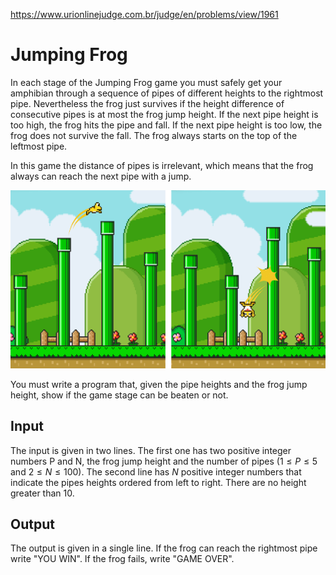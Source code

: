 https://www.urionlinejudge.com.br/judge/en/problems/view/1961

# Jumping Frog

In each stage of the Jumping Frog game you must safely get your amphibian
through a sequence of pipes of different heights to the rightmost pipe.
Nevertheless the frog just survives if the height difference of consecutive
pipes is at most the frog jump height. If the next pipe height is too high,
the frog hits the pipe and fall. If the next pipe height is too low, the frog
does not survive the fall. The frog always starts on the top of the leftmost
pipe.

In this game the distance of pipes is irrelevant, which means that the frog
always can reach the next pipe with a jump.

![](imgs/E_1.png)

You must write a program that, given the pipe heights and the frog jump
height, show if the game stage can be beaten or not.

## Input

The input is given in two lines. The first one has two positive integer
numbers P and N, the frog jump height and the number of pipes
($1 \leq P \leq 5$ and $2 \leq N \leq 100$). The second line has $N$ positive
integer numbers that indicate the pipes heights ordered from left to right.
There are no height greater than 10.

## Output

The output is given in a single line. If the frog can reach the rightmost pipe
write "YOU WIN". If the frog fails, write "GAME OVER".
